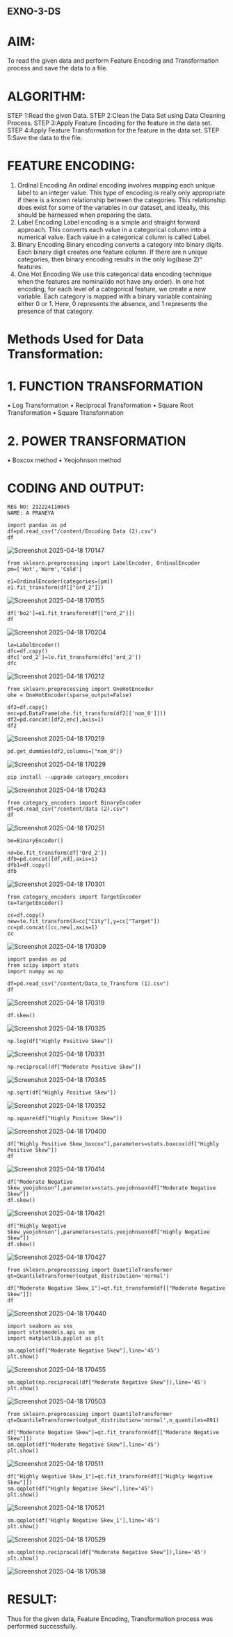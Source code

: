 ## EXNO-3-DS

# AIM:
To read the given data and perform Feature Encoding and Transformation process and save the data to a file.

# ALGORITHM:
STEP 1:Read the given Data.
STEP 2:Clean the Data Set using Data Cleaning Process.
STEP 3:Apply Feature Encoding for the feature in the data set.
STEP 4:Apply Feature Transformation for the feature in the data set.
STEP 5:Save the data to the file.

# FEATURE ENCODING:
1. Ordinal Encoding
An ordinal encoding involves mapping each unique label to an integer value. This type of encoding is really only appropriate if there is a known relationship between the categories. This relationship does exist for some of the variables in our dataset, and ideally, this should be harnessed when preparing the data.
2. Label Encoding
Label encoding is a simple and straight forward approach. This converts each value in a categorical column into a numerical value. Each value in a categorical column is called Label.
3. Binary Encoding
Binary encoding converts a category into binary digits. Each binary digit creates one feature column. If there are n unique categories, then binary encoding results in the only log(base 2)ⁿ features.
4. One Hot Encoding
We use this categorical data encoding technique when the features are nominal(do not have any order). In one hot encoding, for each level of a categorical feature, we create a new variable. Each category is mapped with a binary variable containing either 0 or 1. Here, 0 represents the absence, and 1 represents the presence of that category.

# Methods Used for Data Transformation:
  # 1. FUNCTION TRANSFORMATION
• Log Transformation
• Reciprocal Transformation
• Square Root Transformation
• Square Transformation
  # 2. POWER TRANSFORMATION
• Boxcox method
• Yeojohnson method

# CODING AND OUTPUT:
```
REG NO: 212224110045
NAME: A PRANEYA
```
```
import pandas as pd
df=pd.read_csv("/content/Encoding Data (2).csv")
df
```
![Screenshot 2025-04-18 170147](https://github.com/user-attachments/assets/c86eb89a-2d55-48cd-ac23-b83090fe7888)

```
from sklearn.preprocessing import LabelEncoder, OrdinalEncoder
pm=['Hot','Warm','Cold']
```
```
e1=OrdinalEncoder(categories=[pm])
e1.fit_transform(df[["ord_2"]])
```
![Screenshot 2025-04-18 170155](https://github.com/user-attachments/assets/d60a733e-aa26-4e75-a590-ffa4efd492ab)

```
df['bo2']=e1.fit_transform(df[["ord_2"]])
df
```
![Screenshot 2025-04-18 170204](https://github.com/user-attachments/assets/f335feb4-8ec2-486a-b2bd-eac737e40a5c)

```
le=LabelEncoder()
dfc=df.copy()
dfc['ord_2']=le.fit_transform(dfc['ord_2'])
dfc
```
![Screenshot 2025-04-18 170212](https://github.com/user-attachments/assets/bd6b374c-e67e-423a-9637-b9a6c13613b2)

```
from sklearn.preprocessing import OneHotEncoder
ohe = OneHotEncoder(sparse_output=False)
```
```
df2=df.copy()
enc=pd.DataFrame(ohe.fit_transform(df2[['nom_0']]))
df2=pd.concat([df2,enc],axis=1)
df2
```
![Screenshot 2025-04-18 170219](https://github.com/user-attachments/assets/dea567f5-b570-41ae-9af1-297aab9f681a)

```
pd.get_dummies(df2,columns=["nom_0"])
```
![Screenshot 2025-04-18 170229](https://github.com/user-attachments/assets/f68ecdb1-4cd5-44e1-8ca2-cb6ddac4dceb)

```
pip install --upgrade category_encoders
```
![Screenshot 2025-04-18 170243](https://github.com/user-attachments/assets/955f1a0e-b3fa-41d4-b9f9-ecff15431c2d)

```
from category_encoders import BinaryEncoder
df=pd.read_csv("/content/data (2).csv")
df
```
![Screenshot 2025-04-18 170251](https://github.com/user-attachments/assets/72f006b6-6768-4e62-99e8-7e891257908c)

```
be=BinaryEncoder()
```
```
nd=be.fit_transform(df['Ord_2'])
dfb=pd.concat([df,nd],axis=1)
dfb1=df.copy()
dfb
```
![Screenshot 2025-04-18 170301](https://github.com/user-attachments/assets/054cb019-9ff7-4607-8e6c-b168dbb7de13)

```
from category_encoders import TargetEncoder
te=TargetEncoder()
```
```
cc=df.copy()
new=te.fit_transform(X=cc["City"],y=cc["Target"])
cc=pd.concat([cc,new],axis=1)
cc
```
![Screenshot 2025-04-18 170309](https://github.com/user-attachments/assets/3d91af02-561c-41d6-a9a2-2968c0e3b8ff)

```
import pandas as pd
from scipy import stats
import numpy as np
```
```
df=pd.read_csv("/content/Data_to_Transform (1).csv")
df
```
![Screenshot 2025-04-18 170319](https://github.com/user-attachments/assets/2a3055c0-8708-4772-85e2-d2bd56b01488)

```
df.skew()
```
![Screenshot 2025-04-18 170325](https://github.com/user-attachments/assets/a84c2f33-22eb-42c8-a6ea-260cebe855a6)

```
np.log(df["Highly Positive Skew"])
```
![Screenshot 2025-04-18 170331](https://github.com/user-attachments/assets/0c27eeab-6d2e-4998-9038-f84a434fa7e0)

```
np.reciprocal(df["Moderate Positive Skew"])
```
![Screenshot 2025-04-18 170345](https://github.com/user-attachments/assets/3e9171e3-5a09-4414-8b61-6f02197188bf)

```
np.sqrt(df["Highly Positive Skew"])
```
![Screenshot 2025-04-18 170352](https://github.com/user-attachments/assets/71dbe7a4-5c01-426d-8b3d-d9e4fdf46958)

```
np.square(df["Highly Positive Skew"])
```
![Screenshot 2025-04-18 170400](https://github.com/user-attachments/assets/0d09a109-1668-435d-831f-682cda5ef65d)

```
df["Highly Positive Skew_boxcox"],parameters=stats.boxcox(df["Highly Positive Skew"])
df
```
![Screenshot 2025-04-18 170414](https://github.com/user-attachments/assets/ba43e6c3-8295-4abc-b46b-f3e77d5fc472)

```
df["Moderate Negative Skew_yeojohnson"],parameters=stats.yeojohnson(df["Moderate Negative Skew"])
df.skew()
```
![Screenshot 2025-04-18 170421](https://github.com/user-attachments/assets/0d06af89-cc32-41c7-bd18-3b46cbb02f8d)

```
df["Highly Negative Skew_yeojohnson"],parameters=stats.yeojohnson(df["Highly Negative Skew"])
df.skew()
```
![Screenshot 2025-04-18 170427](https://github.com/user-attachments/assets/1fb281a5-72d7-4ffb-acd0-a66fac70e388)

```
from sklearn.preprocessing import QuantileTransformer
qt=QuantileTransformer(output_distribution='normal')
```
```
df["Moderate Negative Skew_1"]=qt.fit_transform(df[["Moderate Negative Skew"]])
df
```
![Screenshot 2025-04-18 170440](https://github.com/user-attachments/assets/795dc947-b20f-42fd-a13f-225e0dcfbcba)

```
import seaborn as sns
import statsmodels.api as sm
import matplotlib.pyplot as plt
```
```
sm.qqplot(df["Moderate Negative Skew"],line='45')
plt.show()
```
![Screenshot 2025-04-18 170455](https://github.com/user-attachments/assets/4023d4e3-5816-4717-a2e5-6a6d41cf0cf1)

```
sm.qqplot(np.reciprocal(df["Moderate Negative Skew"]),line='45')
plt.show()
```
![Screenshot 2025-04-18 170503](https://github.com/user-attachments/assets/c171e4c3-28a3-40cc-ab6e-16be111ef9d5)

```
from sklearn.preprocessing import QuantileTransformer
qt=QuantileTransformer(output_distribution='normal',n_quantiles=891)
```
```
df["Moderate Negative Skew"]=qt.fit_transform(df[["Moderate Negative Skew"]])
sm.qqplot(df["Moderate Negative Skew"],line='45')
plt.show()
```
![Screenshot 2025-04-18 170511](https://github.com/user-attachments/assets/96867cbb-c70d-446b-8aa4-4e3afa9130c7)

```
df["Highly Negative Skew_1"]=qt.fit_transform(df[["Highly Negative Skew"]])
sm.qqplot(df["Highly Negative Skew"],line='45')
plt.show()
```
![Screenshot 2025-04-18 170521](https://github.com/user-attachments/assets/d03b2a8c-17f9-403e-817a-0cde0b6f40b6)

```
sm.qqplot(df['Highly Negative Skew_1'],line='45')
plt.show()
```
![Screenshot 2025-04-18 170529](https://github.com/user-attachments/assets/e7d3529e-dc16-486f-8a67-30fb80229dfc)

```
sm.qqplot(np.reciprocal(df["Moderate Negative Skew"]),line='45')
plt.show()
```
![Screenshot 2025-04-18 170538](https://github.com/user-attachments/assets/97c8129c-4034-4a4d-8c14-634946b2a3a9)


# RESULT:
Thus for the given data, Feature Encoding, Transformation process was performed successfully.

       
